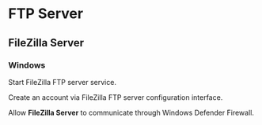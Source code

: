 # FTP Server

## FileZilla Server

### Windows

Start FileZilla FTP server service.

Create an account via FileZilla FTP server configuration interface.

Allow **FileZilla Server** to communicate through Windows Defender Firewall.
